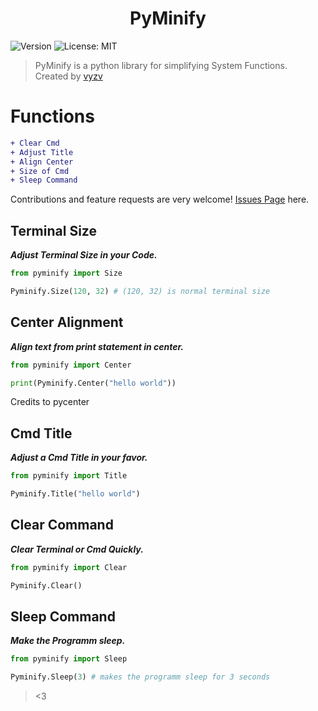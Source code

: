 <h1 align="center">PyMinify</h1>
<p>
  <img alt="Version" src="https://img.shields.io/badge/version-1.0-blue.svg?cacheSeconds=2592000" />
  <img alt="License: MIT" src="https://img.shields.io/github/license/vyzv/satispy" />
</p>

> PyMinify is a python library for simplifying System Functions.
> <br>
> Created by [vyzv](https://github.com/vyzv)

# Functions

```diff
+ Clear Cmd
+ Adjust Title
+ Align Center
+ Size of Cmd
+ Sleep Command
```
Contributions and feature requests are very welcome! [Issues Page](https://github.com/vyzv/satispy/issues) here.

## Terminal Size
<p><i><strong>Adjust Terminal Size in your Code.</strong></i></p>

```python
from pyminify import Size

Pyminify.Size(120, 32) # (120, 32) is normal terminal size
```

## Center Alignment
<p><i><strong>Align text from print statement in center.</strong></i></p>

```python
from pyminify import Center

print(Pyminify.Center("hello world"))
```
Credits to pycenter

## Cmd Title
<p><i><strong>Adjust a Cmd Title in your favor.</strong></i></p>

```python
from pyminify import Title

Pyminify.Title("hello world")
```

## Clear Command
<p><i><strong>Clear Terminal or Cmd Quickly.</strong></i></p>

```python
from pyminify import Clear

Pyminify.Clear()
```

## Sleep Command
<p><i><strong>Make the Programm sleep.</strong></i></p>

```python
from pyminify import Sleep

Pyminify.Sleep(3) # makes the programm sleep for 3 seconds
```
> <3
